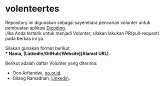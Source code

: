 # volenteertes
Repository ini digunakan sebagai sayembara pencarian volunter untuk pembuatan aplikasi [Dicoding](www.dicoding.com).<br>
Jika Anda tertarik untuk menjadi Volunter, silakan lakukan PR(pull-request) pada berkas ini ya.<br>

Silakan gunakan format berikut:<br>
**\* Nama, [LinkedIn/GitHub/Website](Alamat URL).**  

Berikut adalah daftar Volunter yang diterima:
* Oon Arfiandwi, [oo.or.id](https://oo.or.id).
* Gilang Ramadhan, [Linkedin](https://www.linkedin.com/in/gilang-adhan/).
